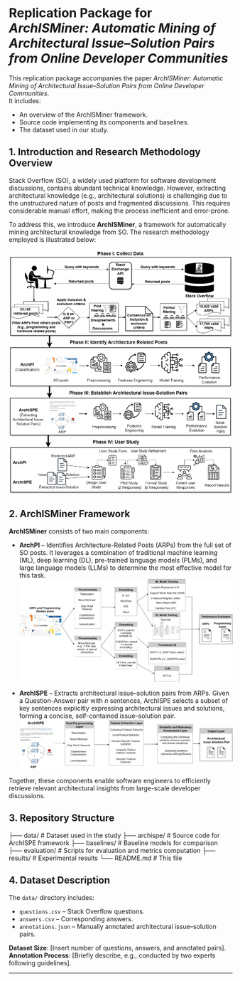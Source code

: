 # Replication Package for *ArchISMiner: Automatic Mining of Architectural Issue–Solution Pairs from Online Developer Communities*

This replication package accompanies the paper *ArchISMiner: Automatic Mining of Architectural Issue–Solution Pairs from Online Developer Communities*.  
It includes:
- An overview of the ArchISMiner framework.
- Source code implementing its components and baselines.
- The dataset used in our study.

## 1. Introduction and Research Methodology Overview

Stack Overflow (SO), a widely used platform for software development discussions, contains abundant technical knowledge. However, extracting architectural knowledge (e.g., architectural solutions) is challenging due to the unstructured nature of posts and fragmented discussions. This requires considerable manual effort, making the process inefficient and error-prone.  

To address this, we introduce **ArchISMiner**, a framework for automatically mining architectural knowledge from SO. The research methodology employed is illustrated below:

![Overview of Research Methodology](images/OverviewOftheReseachMethod.png)

## 2. ArchISMiner Framework

**ArchISMiner** consists of two main components:

- **ArchPI** – Identifies Architecture-Related Posts (ARPs) from the full set of SO posts. It leverages a combination of traditional machine learning (ML), deep learning (DL), pre-trained language models (PLMs), and large language models (LLMs) to determine the most effective model for this task.  
  ![ARPs Identification Component](images/ARPs_Indetification_Component.png)

- **ArchISPE** – Extracts architectural issue–solution pairs from ARPs. Given a Question-Answer pair with *n* sentences, ArchISPE selects a subset of key sentences explicitly expressing architectural issues and solutions, forming a concise, self-contained issue–solution pair.  
  ![ArchISPE Component](images/ArchISPE_Component.png)

Together, these components enable software engineers to efficiently retrieve relevant architectural insights from large-scale developer discussions.

## 3. Repository Structure

├── data/ # Dataset used in the study
├── archispe/ # Source code for ArchISPE framework
├── baselines/ # Baseline models for comparison
├── evaluation/ # Scripts for evaluation and metrics computation
├── results/ # Experimental results
└── README.md # This file


## 4. Dataset Description

The `data/` directory includes:
- `questions.csv` – Stack Overflow questions.
- `answers.csv` – Corresponding answers.
- `annotations.json` – Manually annotated architectural issue–solution pairs.

**Dataset Size**: [Insert number of questions, answers, and annotated pairs].  
**Annotation Process**: [Briefly describe, e.g., conducted by two experts following guidelines].  

---

